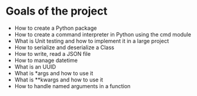 # Goals of the project
- How to create a Python package
- How to create a command interpreter in Python using the cmd module
- What is Unit testing and how to implement it in a large project
- How to serialize and deserialize a Class
- How to write, read a JSON file
- How to manage datetime
- What is an UUID
- What is *args and how to use it
- What is **kwargs and how to use it
- How to handle named arguments in a function
